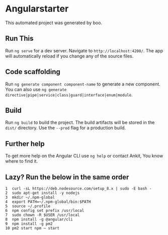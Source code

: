 # Angularstarter

This automated project was generated by boo.

## Run This

Run `ng serve` for a dev server. Navigate to `http://localhost:4200/`. The app will automatically reload if you change any of the source files.

## Code scaffolding

Run `ng generate component component-name` to generate a new component. You can also use `ng generate directive|pipe|service|class|guard|interface|enum|module`.

## Build

Run `ng build` to build the project. The build artifacts will be stored in the `dist/` directory. Use the `--prod` flag for a production build.


## Further help

To get more help on the Angular CLI use `ng help` or contact Ankit, You know where to find it.


## Lazy? Run the below in the same order
    1  curl -sL https://deb.nodesource.com/setup_8.x | sudo -E bash -
    2  sudo apt-get install -y nodejs
    3  mkdir ~/.npm-global
    4  export PATH=~/.npm-global/bin:$PATH
    5  source ~/.profile
    6  npm config set prefix /usr/local
    7  sudo chown -R $USER /usr/local
    8  npm install -g @angular/cli
    9  npm install -g pm2
    10 pm2 start npm — start